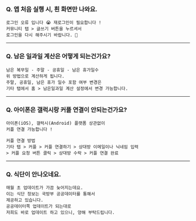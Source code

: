 ### Q. 앱 처음 실행 시, 흰 화면만 나와요.

```
로그인 오류 입니다 😭 재로그인이 필요합니다 !
커뮤니티 탭 > 글쓰기 버튼을 누르셔서 
로그인을 다시 해주시기 바랍니다. 🙏
```

----

### Q. 남은 일과일 계산은 어떻게 되는건가요?

```
남은 복무일 - 주말 - 공휴일 - 남은 휴가일수
위 방법으로 계산하게 됩니다.
주말, 공휴일, 남은 휴가 일수 포함 여부 변경은 
기타 탭에서 홈 > 남은일과일 계산 설정에서 변경 가능합니다.
```

----

### Q. 아이폰은 갤럭시랑 커플 연결이 안되는건가요?

```
아이폰(iOS), 갤럭시(Android) 플랫폼 상관없이
커플 연결 가능합니다 !

커플 연결 방법
기타 탭 > 커플 > 커플 연결하기 > 상대방 이메일이나 닉네임 입력
> 커플 요청 버튼 클릭 > 상대방 수락 > 커플 연결 완료
```

----

### Q. 식단이 안나오네요.

```
매월 초 업데이트가 가끔 늦어지는데요.
이는 식단 정보는 국방부 공공데이터를 통해서 
제공하고 있습니다. 
공공데이터쪽 업데이트가 되는대로 
저희도 바로 업데이트 하고 있으니, 양해 부탁드립니다.
```
